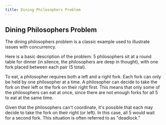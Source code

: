 ```yaml
---
title: Dining Philosophers Problem
---
```

## Dining Philosophers Problem

The dining philosophers problem is a classic example used to illustrate issues with concurrency.

Here is a basic description of the problem: 
5 philosophers sit at a round table for dinner (in silence, the philosophers are deep in thought), with one fork placed between each pair (5 total). 

To eat, a philosopher requires both a left and a right fork. Each fork can only be held by one philosopher at a time. A philosopher can decide to take the fork on their left or the fork on their right first. This means that only some of the philosophers can eat at once, since there are not enough forks for all 5 to eat at the same time. 

Given that the philosophers can't coordinate, it's possible that each may decide to take the fork on their right (or left). In this case, all 5 would wait for a second fork. This situation is often referred to as "deadlock."


